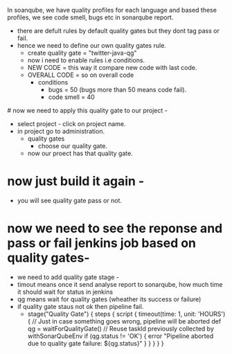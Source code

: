 In soanqube, we have quality profiles for each language and based these profiles, we see code smell, bugs etc in sonarqube report.
- there are defult rules by default quality gates but they dont tag pass or fail.
- hence we need to define our own quality gates rule.
  - create quality gate = "twitter-java-qg"
  - now i need to enable rules i.e conditions.
  - NEW CODE = this way it compare new code with last code.
  - OVERALL CODE = so on overall code
    - conditions 
      - bugs = 50 (bugs more than 50 means code fail).
      - code smell = 40 

# now we need to apply this quality gate to our project - 
- select project - click on project name.
- in project go to administration.
  - quality gates
    - choose our quality gate.
  - now our proect has that quality gate.

# now just build it again - 
- you will see quality gate pass or not.

# now we need to see the reponse and pass or fail jenkins job based on quality gates- 
- we need to add quality gate stage - 
- timout means once it send analyse report to sonarqube, how much time it should wait for status in jenkins 
- qg means wait for quality gates (wheather its success or failure)
- if quality gate staus not ok then pipeline fail.
  - stage("Quality Gate") {
    steps {
        script {
            timeout(time: 1, unit: 'HOURS') { // Just in case something goes wrong, pipeline will be aborted
                def qg = waitForQualityGate() // Reuse taskId previously collected by withSonarQubeEnv
                if (qg.status != 'OK') {
                    error "Pipeline aborted due to quality gate failure: ${qg.status}"
                }
            }
        }
    }
  }